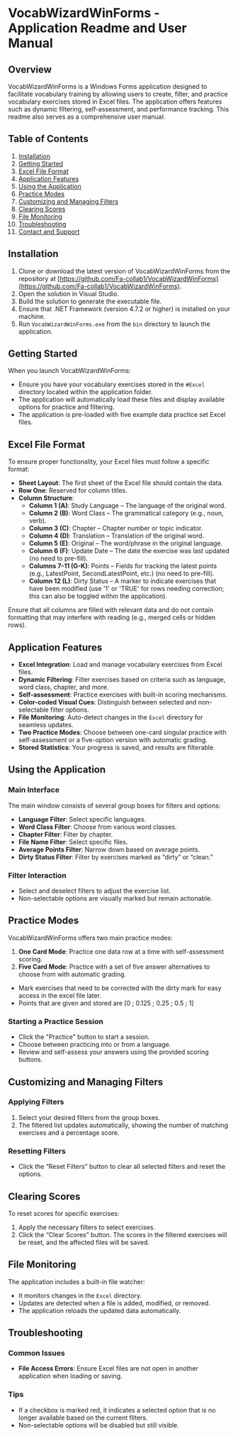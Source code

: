# VocabWizardWinForms - Application Readme and User Manual

## Overview

VocabWizardWinForms is a Windows Forms application designed to facilitate vocabulary training by allowing users to create, filter, and practice vocabulary exercises stored in Excel files. The application offers features such as dynamic filtering, self-assessment, and performance tracking. This readme also serves as a comprehensive user manual.

## Table of Contents

1. [Installation](#installation)
2. [Getting Started](#getting-started)
3. [Excel File Format](#excel-file-format)
4. [Application Features](#application-features)
5. [Using the Application](#using-the-application)
6. [Practice Modes](#practice-modes)
7. [Customizing and Managing Filters](#customizing-and-managing-filters)
8. [Clearing Scores](#clearing-scores)
9. [File Monitoring](#file-monitoring)
10. [Troubleshooting](#troubleshooting)
11. [Contact and Support](#contact-and-support)

## Installation

1. Clone or download the latest version of VocabWizardWinForms from the repository at [https://github.com/Fa-collab1/VocabWizardWinForms](https://github.com/Fa-collab1/VocabWizardWinForms).
2. Open the solution in Visual Studio.
3. Build the solution to generate the executable file.
4. Ensure that .NET Framework (version 4.7.2 or higher) is installed on your machine.
5. Run `VocabWizardWinForms.exe` from the `bin` directory to launch the application.

## Getting Started

When you launch VocabWizardWinForms:
- Ensure you have your vocabulary exercises stored in the `#Excel` directory located within the application folder.
- The application will automatically load these files and display available options for practice and filtering.
- The application is pre-loaded with five example data practice set Excel files.

## Excel File Format

To ensure proper functionality, your Excel files must follow a specific format:

- **Sheet Layout**: The first sheet of the Excel file should contain the data.
- **Row One**: Reserved for column titles.
- **Column Structure**:
  - **Column 1 (A)**: Study Language – The language of the original word.
  - **Column 2 (B)**: Word Class – The grammatical category (e.g., noun, verb).
  - **Column 3 (C)**: Chapter – Chapter number or topic indicator.
  - **Column 4 (D)**: Translation – Translation of the original word.
  - **Column 5 (E)**: Original – The word/phrase in the original language.
  - **Column 6 (F)**: Update Date – The date the exercise was last updated (no need to pre-fill).
  - **Columns 7-11 (G-K)**: Points – Fields for tracking the latest points (e.g., LatestPoint, SecondLatestPoint, etc.) (no need to pre-fill).
  - **Column 12 (L)**: Dirty Status – A marker to indicate exercises that have been modified (use '1' or 'TRUE' for rows needing correction; this can also be toggled within the application).

Ensure that all columns are filled with relevant data and do not contain formatting that may interfere with reading (e.g., merged cells or hidden rows).

## Application Features

- **Excel Integration**: Load and manage vocabulary exercises from Excel files.
- **Dynamic Filtering**: Filter exercises based on criteria such as language, word class, chapter, and more.
- **Self-assessment**: Practice exercises with built-in scoring mechanisms.
- **Color-coded Visual Cues**: Distinguish between selected and non-selectable filter options.
- **File Monitoring**: Auto-detect changes in the `Excel` directory for seamless updates.
- **Two Practice Modes**: Choose between one-card singular practice with self-assessment or a five-option version with automatic grading.
- **Stored Statistics**: Your progress is saved, and results are filterable.

## Using the Application

### Main Interface

The main window consists of several group boxes for filters and options:

- **Language Filter**: Select specific languages.
- **Word Class Filter**: Choose from various word classes.
- **Chapter Filter**: Filter by chapter.
- **File Name Filter**: Select specific files.
- **Average Points Filter**: Narrow down based on average points.
- **Dirty Status Filter**: Filter by exercises marked as “dirty” or “clean.”

### Filter Interaction

- Select and deselect filters to adjust the exercise list.
- Non-selectable options are visually marked but remain actionable.

## Practice Modes

VocabWizardWinForms offers two main practice modes:

1. **One Card Mode**: Practice one data row at a time with self-assessment scoring.
2. **Five Card Mode**: Practice with a set of five answer alternatives to choose from with automatic grading.
- Mark exercises that need to be corrected with the dirty mark for easy access in the excel file later.
- Points that are given and stored are [0 ; 0.125 ; 0.25 ; 0.5 ; 1]

### Starting a Practice Session

- Click the "Practice" button to start a session.
- Choose between practicing into or from a language.
- Review and self-assess your answers using the provided scoring buttons.

## Customizing and Managing Filters

### Applying Filters

1. Select your desired filters from the group boxes.
2. The filtered list updates automatically, showing the number of matching exercises and a percentage score.

### Resetting Filters

- Click the “Reset Filters” button to clear all selected filters and reset the options.

## Clearing Scores

To reset scores for specific exercises:

1. Apply the necessary filters to select exercises.
2. Click the “Clear Scores” button. The scores in the filtered exercises will be reset, and the affected files will be saved.

## File Monitoring

The application includes a built-in file watcher:

- It monitors changes in the `Excel` directory.
- Updates are detected when a file is added, modified, or removed.
- The application reloads the updated data automatically.

## Troubleshooting

### Common Issues

- **File Access Errors**: Ensure Excel files are not open in another application when loading or saving.

### Tips

- If a checkbox is marked red, it indicates a selected option that is no longer available based on the current filters.
- Non-selectable options will be disabled but still visible.
